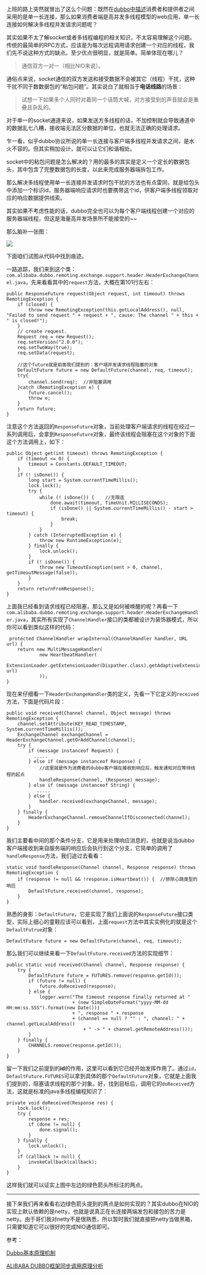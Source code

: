 上班的路上突然就冒出了这么个问题：既然在[dubbo中描述](http://alibaba.github.io/dubbo-doc-static/Dubbo+Protocol-zh.htm)消费者和提供者之间采用的是单一长连接，那么如果消费者端是高并发多线程模型的web应用，单一长连接如何解决多线程并发请求问题呢？

其实如果不太了解socket或者多线程编程的相关知识，不太容易理解这个问题。传统的最简单的RPC方式，应该是为每次远程调用请求创建一个对应的线程，我们先不说这种方式的缺点。至少优点很明显，就是简单。简单体现在哪儿？

> 通信双方一对一（相比NIO来说）。

通俗点来说，socket通信的双方发送和接受数据不会被其它（线程）干扰，这种干扰不同于数数据包的“粘包问题”。其实说白了就相当于**电话线路**的场景：

> 试想一下如果多个人同时对着同一个话筒大喊，对方接受到的声音就会是重叠且杂乱的。

对于单一的socket通道来说，如果发送方多线程的话，不加控制就会导致通道中的数据乱七八糟，接收端无法区分数据的单位，也就无法正确的处理请求。

乍一看，似乎dubbo协议所说的单一长连接与客户端多线程并发请求之间，是水火不容的。但其实稍加设计，就可以让它们和谐相处。

socket中的粘包问题是怎么解决的？用的最多的其实是定义一个定长的数据包头，其中包含了完整数据包的长度，以此来完成服务器端拆包工作。

那么解决多线程使用单一长连接并发请求时包干扰的方法也有点雷同，就是给包头中添加一个标识id，服务器端响应请求时也要携带这个id，供客户端多线程领取对应的响应数据提供线索。

其实如果不考虑性能的话，dubbo完全也可以为每个客户端线程创建一个对应的服务器端线程，但这是海量高并发场景所不能接受的~~

那么脑补一张图：

![](http://pic.yupoo.com/kazaff_v/E38Ivr2W/jp9OS.png)

下面咱们试图从代码中找到痕迹。

一路追踪，我们来到这个类：`com.alibaba.dubbo.remoting.exchange.support.header.HeaderExchangeChannel.java`，先来看看其中的`request`方法，大概在第101行左右：


 	public ResponseFuture request(Object request, int timeout) throws RemotingException {
        if (closed) {
            throw new RemotingException(this.getLocalAddress(), null, "Failed to send request " + request + ", cause: The channel " + this + " is closed!");
        }
        // create request.
        Request req = new Request();
        req.setVersion("2.0.0");
        req.setTwoWay(true);
        req.setData(request);

		//这个future就是前面我们提到的：客户端并发请求线程阻塞的对象
        DefaultFuture future = new DefaultFuture(channel, req, timeout);
        try{
            channel.send(req);  //非阻塞调用
        }catch (RemotingException e) {
            future.cancel();
            throw e;
        }
        return future;
    }

注意这个方法返回的`ResponseFuture`对象，当前处理客户端请求的线程在经过一系列调用后，会拿到`ResponseFuture`对象，最终该线程会阻塞在这个对象的下面这个方法调用上，如下：


	public Object get(int timeout) throws RemotingException {
        if (timeout <= 0) {
            timeout = Constants.DEFAULT_TIMEOUT;
        }
        if (! isDone()) {
            long start = System.currentTimeMillis();
            lock.lock();
            try {
                while (! isDone()) {	//无限连
                    done.await(timeout, TimeUnit.MILLISECONDS);
                    if (isDone() || System.currentTimeMillis() - start > timeout) {
                        break;
                    }
                }
            } catch (InterruptedException e) {
                throw new RuntimeException(e);
            } finally {
                lock.unlock();
            }
            if (! isDone()) {
                throw new TimeoutException(sent > 0, channel, getTimeoutMessage(false));
            }
        }
        return returnFromResponse();
    }

上面我已经看到请求线程已经阻塞，那么又是如何被唤醒的呢？再看一下`com.alibaba.dubbo.remoting.exchange.support.header.HeaderExchangeHandler.java`，其实所有实现了`ChannelHandler`接口的类都被设计为装饰器模式，所以你可以看到类似这样的代码：

	 protected ChannelHandler wrapInternal(ChannelHandler handler, URL url) {
        return new MultiMessageHandler(
                new HeartbeatHandler(
                        ExtensionLoader.getExtensionLoader(Dispather.class).getAdaptiveExtension().dispath(handler, url)
                ));
    }

现在来仔细看一下`HeaderExchangeHandler`类的定义，先看一下它定义的`received`方法，下面是代码片段：

	public void received(Channel channel, Object message) throws RemotingException {
        channel.setAttribute(KEY_READ_TIMESTAMP, System.currentTimeMillis());
        ExchangeChannel exchangeChannel = HeaderExchangeChannel.getOrAddChannel(channel);
        try {
            if (message instanceof Request) {
              .....
            } else if (message instanceof Response) {   
				//这里就是作为消费者的dubbo客户端在接收到响应后，触发通知对应等待线程的起点
                handleResponse(channel, (Response) message);
            } else if (message instanceof String) {
               .....
            } else {
                handler.received(exchangeChannel, message);
            }
        } finally {
            HeaderExchangeChannel.removeChannelIfDisconnected(channel);
        }
    }

我们主要看中间的那个条件分支，它是用来处理响应消息的，也就是说当dubbo客户端接收到来自服务端的响应后会执行到这个分支，它简单的调用了`handleResponse`方法，我们追过去看看：

	static void handleResponse(Channel channel, Response response) throws RemotingException {
        if (response != null && !response.isHeartbeat()) {  //排除心跳类型的响应
            DefaultFuture.received(channel, response);
        }
    }

熟悉的身影：`DefaultFuture`，它是实现了我们上面说的`ResponseFuture`接口类型，实际上细心的童鞋应该可以看到，上面`request`方法中其实实例化的就是这个`DefaultFutrue`对象：

	DefaultFuture future = new DefaultFuture(channel, req, timeout);

那么我们可以继续来看一下`DefaultFuture.received`方法的实现细节：

	public static void received(Channel channel, Response response) {
        try {
            DefaultFuture future = FUTURES.remove(response.getId());
            if (future != null) {
                future.doReceived(response);
            } else {
                logger.warn("The timeout response finally returned at " 
                            + (new SimpleDateFormat("yyyy-MM-dd HH:mm:ss.SSS").format(new Date())) 
                            + ", response " + response 
                            + (channel == null ? "" : ", channel: " + channel.getLocalAddress() 
                                + " -> " + channel.getRemoteAddress()));
            }
        } finally {
            CHANNELS.remove(response.getId());
        }
    }

留一下我们之前提到的**id**的作用，这里可以看到它已经开始发挥作用了。通过`id`，`DefaultFuture.FUTURES`可以拿到具体的那个`DefaultFuture`对象，它就是上面我们提到的，阻塞请求线程的那个对象。好，找到目标后，调用它的`doReceived`方法，这就是标准的java多线程编程知识了：

	private void doReceived(Response res) {
        lock.lock();
        try {
            response = res;
            if (done != null) {
                done.signal();
            }
        } finally {
            lock.unlock();
        }
        if (callback != null) {
            invokeCallback(callback);
        }
    }


这样我们就可以证实上图中左边的绿色箭头所标注的两点。

---

接下来我们再来看看右边绿色箭头提到的两点是如何实现的？其实dubbo在NIO的实现上默认依赖的是netty，也就是说真正在长连接两端发包和接包的苦力是netty。由于哥们我对netty不是很熟悉，所以暂时我们就直接把netty当做黑箱，只需要知道它可以很好的完成NIO通信即可。


参考：

[Dubbo基本原理机制](http://blog.csdn.net/paul_wei2008/article/details/19355681)

[ALIBABA DUBBO框架同步调用原理分析](http://www.blogjava.net/xiaomage234/archive/2014/05/09/413465.html)

